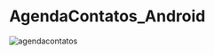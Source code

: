 # AgendaContatos_Android

![agendacontatos](https://cloud.githubusercontent.com/assets/21285289/20285577/d7cd4bb4-aaa9-11e6-823e-307e680d29de.gif)
